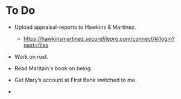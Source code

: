 # To Do

- Upload appraisal-reports to Hawkins &
  Martinez.

  - https://hawkinsmartinez.securefilepro.com/connect/#/login?next=files

- Work on rust.
- Read Maritain's book on being.

- Get Mary’s account at First Bank switched to me.
- 
<!-- EOF -->
